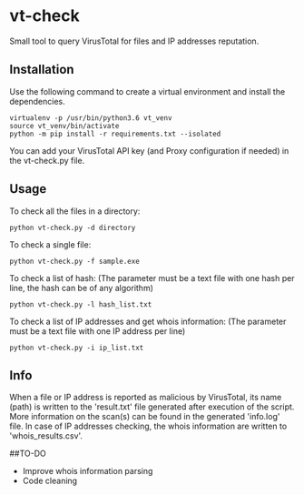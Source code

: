 # vt-check
Small tool to query VirusTotal for files and IP addresses reputation.

## Installation
Use the following command to create a virtual environment and install the dependencies.
```
virtualenv -p /usr/bin/python3.6 vt_venv
source vt_venv/bin/activate
python -m pip install -r requirements.txt --isolated
```

You can add your VirusTotal API key (and Proxy configuration if needed) in the vt-check.py file.

## Usage
To check all the files in a directory:
```
python vt-check.py -d directory
```

To check a single file:
```
python vt-check.py -f sample.exe 
```

To check a list of hash:
(The parameter must be a text file with one hash per line, the hash can be of any algorithm)
```
python vt-check.py -l hash_list.txt
```

To check a list of IP addresses and get whois information:
(The parameter must be a text file with one IP address per line)
```
python vt-check.py -i ip_list.txt
```

## Info
When a file or IP address is reported as malicious by VirusTotal, its name (path) is written to the 'result.txt' file generated after execution of the script. More information on the scan(s) can be found in the generated 'info.log' file.
In case of IP addresses checking, the whois information are written to 'whois_results.csv'.

##TO-DO
* Improve whois information parsing
* Code cleaning
